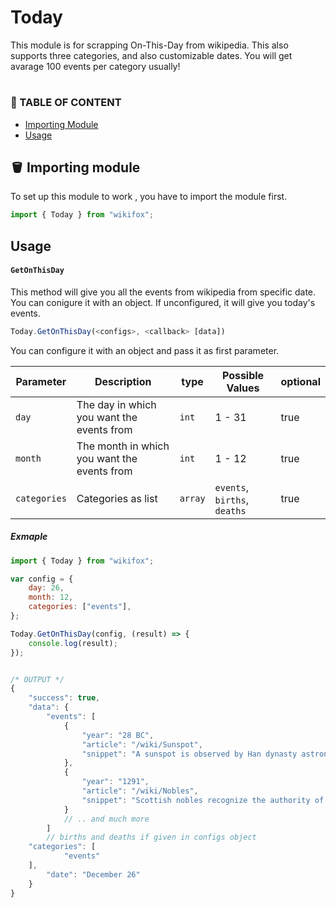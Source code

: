 # Today

This module is for scrapping On-This-Day from wikipedia. This also supports three categories, and also customizable dates. You will get avarage 100 events per category usually!

#

### 📃 TABLE OF CONTENT

-   [ Importing Module](#🪣-importing-module)
-   [Usage](#usage)

## 🪣 Importing module

To set up this module to work , you have to import the module first.

```js
import { Today } from "wikifox";
```

## Usage

#### `GetOnThisDay`

This method will give you all the events from wikipedia from specific date. You can conigure it with an object. If unconfigured, it will give you today's events.

```js
Today.GetOnThisDay(<configs>, <callback> [data])
```

You can configure it with an object and pass it as first parameter.

| Parameter    | Description                                 | type    | Possible Values              | optional |
| ------------ | ------------------------------------------- | ------- | ---------------------------- | -------- |
| `day`        | The day in which you want the events from   | `int`   | 1 - 31                       | true     |
| `month`      | The month in which you want the events from | `int`   | 1 - 12                       | true     |
| `categories` | Categories as list                          | `array` | `events`, `births`, `deaths` | true     |

##### Exmaple

```js
import { Today } from "wikifox";

var config = {
	day: 26,
	month: 12,
	categories: ["events"],
};

Today.GetOnThisDay(config, (result) => {
	console.log(result);
});


/* OUTPUT */
{
	"success": true,
	"data": {
		"events": [
			{
				"year": "28 BC",
				"article": "/wiki/Sunspot",
				"snippet": "A sunspot is observed by Han dynasty astronomers during the reign of Emperor Cheng of Han, one of the earliest dated sunspot observations in China."
			},
			{
				"year": "1291",
				"article": "/wiki/Nobles",
				"snippet": "Scottish nobles recognize the authority of Edward I of England pending the selection of a king."
			}
			// .. and much more
		]
        // births and deaths if given in configs object
	"categories": [
			"events"
	],
		"date": "December 26"
	}
}
```
